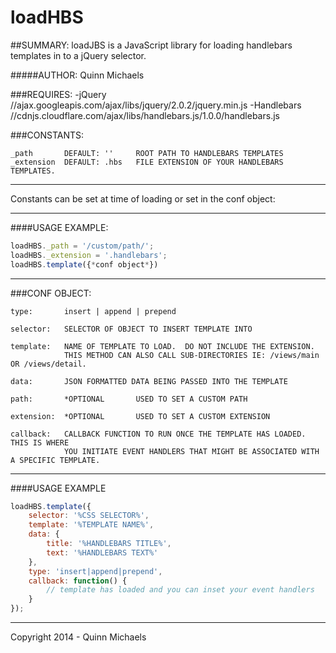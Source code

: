 loadHBS
=======

##SUMMARY:
	loadJBS is a JavaScript library for loading handlebars templates in to a jQuery selector.


#####AUTHOR:
Quinn Michaels


###REQUIRES:
	-jQuery				//ajax.googleapis.com/ajax/libs/jquery/2.0.2/jquery.min.js
	-Handlebars			//cdnjs.cloudflare.com/ajax/libs/handlebars.js/1.0.0/handlebars.js


###CONSTANTS:

	_path		DEFAULT: ''		ROOT PATH TO HANDLEBARS TEMPLATES
	_extension	DEFAULT: .hbs	FILE EXTENSION OF YOUR HANDLEBARS TEMPLATES.

***********************************************************************
Constants can be set at time of loading or set in the conf object:
***********************************************************************
####USAGE EXAMPLE:
```javascript
loadHBS._path = '/custom/path/';
loadHBS._extension = '.handlebars';
loadHBS.template({*conf object*})
```
***********************************************************************

###CONF OBJECT:

	type:		insert | append | prepend

	selector: 	SELECTOR OF OBJECT TO INSERT TEMPLATE INTO

	template: 	NAME OF TEMPLATE TO LOAD.  DO NOT INCLUDE THE EXTENSION.
				THIS METHOD CAN ALSO CALL SUB-DIRECTORIES IE: /views/main OR /views/detail.

	data:		JSON FORMATTED DATA BEING PASSED INTO THE TEMPLATE

	path:		*OPTIONAL		USED TO SET A CUSTOM PATH

	extension:	*OPTIONAL		USED TO SET A CUSTOM EXTENSION

	callback:	CALLBACK FUNCTION TO RUN ONCE THE TEMPLATE HAS LOADED.  THIS IS WHERE
				YOU INITIATE EVENT HANDLERS THAT MIGHT BE ASSOCIATED WITH A SPECIFIC TEMPLATE.

***********************************************************************
####USAGE EXAMPLE
```javascript
loadHBS.template({
 	selector: '%CSS SELECTOR%',
 	template: '%TEMPLATE NAME%',
 	data: {
	 	title: '%HANDLEBARS TITLE%',
	 	text: '%HANDLEBARS TEXT%'
 	},
 	type: 'insert|append|prepend',
 	callback: function() {
     	// template has loaded and you can inset your event handlers
 	}
});
```
***********************************************************************

Copyright 2014 - Quinn Michaels